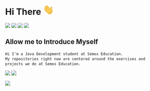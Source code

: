 # Hi There <img src="assets/wave.gif" width="35px">

![](https://img.shields.io/badge/html5%20-%23323330.svg?&style=for-the-badge&logo=html5&logoColor=%23E34F26) ![](https://img.shields.io/badge/css3%20-%23323330.svg?&style=for-the-badge&logo=css3&logoColor=%231572B6) ![](https://img.shields.io/badge/java%20-%23323330.svg?&style=for-the-badge&logo=java&logoColor=%23FF0000) ![](https://img.shields.io/badge/spring%20-%23323330.svg?&style=for-the-badge&logo=spring&logoColor=%2300FF00)

## Allow me to Introduce Myself

```
Hi I'm a Java Development student at Semos Education.
My repositories right now are centered around the exercises and projects we do at Semos Education.
```

![](http://estruyf-github.azurewebsites.net/api/VisitorHit?user=FilipVelkovski2001&countColorcountColor&countColor=%235a37dc)
[![](https://img.shields.io/badge/linkedin-%235a37dc.svg?&style=for-the-badge)](https://www.linkedin.com/in/filip-velkovski-76a810219/)

![](https://github-readme-stats.vercel.app/api?username=FilipVelkovski2001&count_private=true&show_icons=true&theme=midnight-purple)
